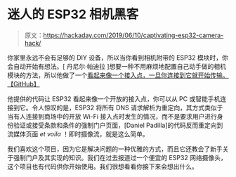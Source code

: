 # 迷人的 ESP32 相机黑客

> 原文：<https://hackaday.com/2019/06/10/captivating-esp32-camera-hack/>

你家里永远不会有足够的 DIY 设备，所以当你看到相机附带的 ESP32 模块时，你会自动开始有想法。[ 丹尼尔·帕迪拉 ]想要一种不用麻烦地配置自己动手做的相机模块的方法，所以他做了一个[看起来像一个接入点，一旦你连接到它就开始传输。【GitHub】](https://github.com/dproldan/Esp32AutoCamera)

他提供的代码让 ESP32 看起来像一个开放的接入点，你可以从 PC 或智能手机连接到它。令人惊叹的是，ESP32 将所有 DNS 请求解析为重定向，其方式类似于当有人连接到商场中的开放 Wi-Fi 接入点时发生的情况，而不是要求用户进行身份验证或接受条款和条件的强制门户页面，[Daniel Padilla]的代码反而重定向到流媒体页面 *et voila* ！即时摄像流，就是这么简单。

我们喜欢这个项目，因为它是解决问题的一种优雅的方式，而且它还教会了新手关于强制门户及其实现的知识。我们在过去报道过一个便宜的 ESP32 网络摄像头，这个项目也有代码供你开始使用。我们很想看看你接下来会想出什么。